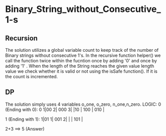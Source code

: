 # Binary_String_without_Consecutive_1-s

## Recursion

The solution utilizes a global variable count to keep track of the number of Binary strings without consecutive 1's. In the recursive function helper() we call the function twice within the fucntion once by adding '0' and once by adding '1' . When the length of the String reaches the given value length value we check whether it is valid or not using the isSafe function(). If it is the count is incremented.

## DP

The solution simply uses 4 variables o_one, o_zero, n_one,n_zero. 
LOGIC:
0 (Ending with 0): 0  1|00  2| 000  3|
                       |10   | 100   |
                               010   |



1 (Ending with 1): 1|01  1| 001  2| 
                    |     | 101   |
                    
 
2+3 ==> 5 (Answer)
